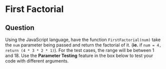 # First Factorial

## Question
Using the JavaScript language, have the function `FirstFactorial(num)` take the `num` parameter being passed and return the factorial of it.
(<b>ie.</b> if `num = 4, return (4 * 3 * 2 * 1)`).
For the test cases, the range will be between 1 and 18.
Use the <b>Parameter Testing</b> feature in the box below to test your code with different arguments.